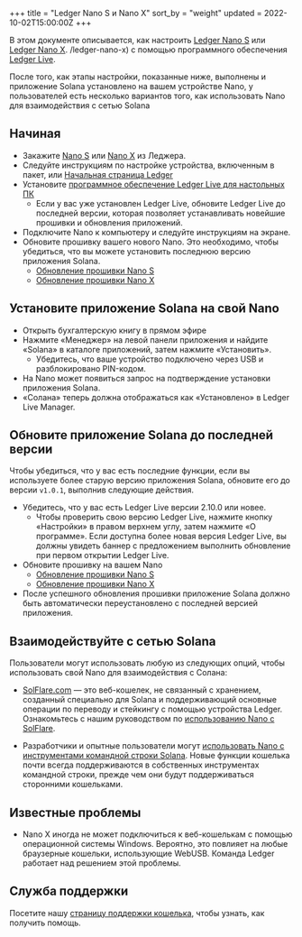 +++
title = "Ledger Nano S и Nano X"
sort_by = "weight"
updated = 2022-10-02T15:00:00Z
+++

В этом документе описывается, как настроить [Ledger Nano S](https://shop.ledger.com/products/ledger-nano-s) или [Ledger Nano X](https://shop.ledger.com/pages). /ledger-nano-x) с помощью программного обеспечения [Ledger Live](https://www.ledger.com/ledger-live).

После того, как этапы настройки, показанные ниже, выполнены и приложение Solana установлено на вашем устройстве Nano, у пользователей есть несколько вариантов того, как использовать Nano для взаимодействия с сетью Solana

## Начиная

- Закажите [Nano S](https://shop.ledger.com/products/ledger-nano-s) или [Nano X](https://shop.ledger.com/pages/ledger-nano-x) из Леджера.
- Следуйте инструкциям по настройке устройства, включенным в пакет, или [Начальная страница Ledger](https://www.ledger.com/start/)
- Установите [программное обеспечение Ledger Live для настольных ПК](https://www.ledger.com/ledger-live/)
  - Если у вас уже установлен Ledger Live, обновите Ledger Live до последней версии, которая позволяет устанавливать новейшие прошивки и обновления приложений.
- Подключите Nano к компьютеру и следуйте инструкциям на экране.
- Обновите прошивку вашего нового Nano. Это необходимо, чтобы убедиться, что вы можете установить последнюю версию приложения Solana.
  - [Обновление прошивки Nano S](https://support.ledger.com/hc/en-us/articles/360002731113-Update-Ledger-Nano-S-firmware)
  - [Обновление прошивки Nano X](https://support.ledger.com/hc/en-us/articles/360013349800)

## Установите приложение Solana на свой Nano

- Открыть бухгалтерскую книгу в прямом эфире
- Нажмите «Менеджер» на левой панели приложения и найдите «Solana» в каталоге приложений, затем нажмите «Установить».
  - Убедитесь, что ваше устройство подключено через USB и разблокировано PIN-кодом.
- На Nano может появиться запрос на подтверждение установки приложения Solana.
- «Солана» теперь должна отображаться как «Установлено» в Ledger Live Manager.

## Обновите приложение Solana до последней версии

Чтобы убедиться, что у вас есть последние функции, если вы используете более старую версию
приложения Solana, обновите его до версии `v1.0.1`, выполнив следующие действия.

- Убедитесь, что у вас есть Ledger Live версии 2.10.0 или новее.
  - Чтобы проверить свою версию Ledger Live, нажмите кнопку «Настройки» в правом верхнем углу, затем нажмите «О программе». Если доступна более новая версия Ledger Live, вы должны увидеть баннер с предложением выполнить обновление при первом открытии Ledger Live.
- Обновите прошивку на вашем Nano
  - [Обновление прошивки Nano S](https://support.ledger.com/hc/en-us/articles/360002731113-Update-Ledger-Nano-S-firmware)
  - [Обновление прошивки Nano X](https://support.ledger.com/hc/en-us/articles/360013349800)
- После успешного обновления прошивки приложение Solana должно быть автоматически переустановлено с последней версией приложения.

## Взаимодействуйте с сетью Solana

Пользователи могут использовать любую из следующих опций, чтобы использовать свой Nano для взаимодействия с
Солана:

- [SolFlare.com](https://solflare.com/) — это веб-кошелек, не связанный с хранением, созданный специально для Solana и поддерживающий основные операции по переводу и стейкингу с помощью устройства Ledger. Ознакомьтесь с нашим руководством по [использованию Nano с SolFlare](solflare/).

- Разработчики и опытные пользователи могут [использовать Nano с инструментами командной строки Solana](hardware-wallets/ledger/). Новые функции кошелька почти всегда поддерживаются в собственных инструментах командной строки, прежде чем они будут поддерживаться сторонними кошельками.

## Известные проблемы

- Nano X иногда не может подключиться к веб-кошелькам с помощью операционной системы Windows. Вероятно, это повлияет на любые браузерные кошельки, использующие WebUSB.
   Команда Ledger работает над решением этой проблемы.

## Служба поддержки

Посетите нашу [страницу поддержки кошелька](support/), чтобы узнать, как получить помощь.
